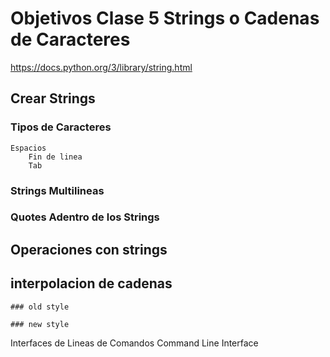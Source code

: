 # Objetivos Clase 5 Strings o Cadenas de Caracteres

https://docs.python.org/3/library/string.html

## Crear Strings

### Tipos de Caracteres
    Espacios
        Fin de linea
        Tab


### Strings Multilineas


### Quotes Adentro de los Strings

## Operaciones con strings

## interpolacion de cadenas
    ### old style

    ### new style


Interfaces de Lineas de Comandos 
Command Line Interface

